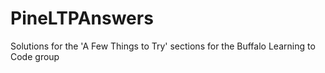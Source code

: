 PineLTPAnswers
==============

Solutions for the 'A Few Things to Try' sections for the Buffalo Learning to Code group